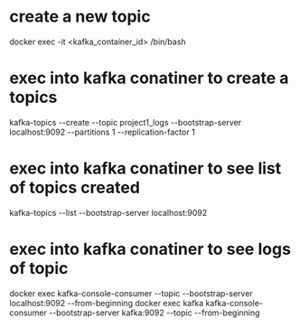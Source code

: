 # create a new topic 
docker exec -it <kafka_container_id> /bin/bash

# exec into kafka conatiner to create a topics 
kafka-topics --create --topic project1_logs --bootstrap-server localhost:9092 --partitions 1 --replication-factor 1

# exec into kafka conatiner to see list of topics created 
kafka-topics --list --bootstrap-server localhost:9092

# exec into kafka conatiner to see logs of topic
docker exec <kafka-conatiner-id> kafka-console-consumer --topic <topic-name> --bootstrap-server localhost:9092 --from-beginning
docker exec kafka kafka-console-consumer --bootstrap-server kafka:9092 --topic <topic-name> --from-beginning

